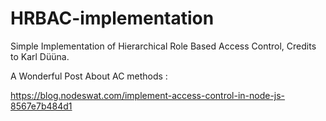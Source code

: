 # HRBAC-implementation
Simple Implementation of Hierarchical Role Based Access Control, Credits to Karl Düüna.

A Wonderful Post About AC methods :

https://blog.nodeswat.com/implement-access-control-in-node-js-8567e7b484d1
